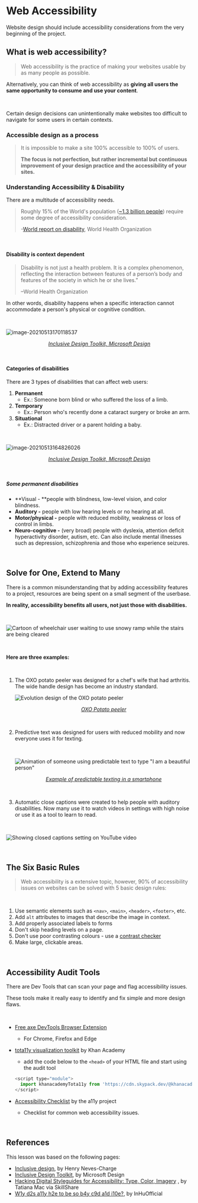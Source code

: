 # Web Accessibility

Website design should include accessibility considerations from the very beginning of the project.

## What is web accessibility?

> Web accessibility is the practice of making your websites usable by as many people as possible.

Alternatively, you can think of web accessibility as **giving all users the same opportunity to consume and use your content**.

<br>

Certain design decisions can unintentionally make websites too difficult to navigate for some users in certain  contexts.

### Accessible design as a process

> It is impossible to make a site 100% accessible to 100% of users.
>
> **The focus is not perfection, but rather incremental but continuous improvement of your design practice and the accessibility of your sites.**



### Understanding Accessibility & Disability

There are a multitude of accessibility needs. 

> Roughly 15% of the World's population ([~1.3 billion people](https://www.worldbank.org/en/topic/disability)) require some degree of accessibility consideration.
>
> -[World report on disability](https://www.who.int/teams/noncommunicable-diseases/sensory-functions-disability-and-rehabilitation/world-report-on-disability), World Health Organization

<br>

#### Disability is context dependent

> Disability is not just a health problem. It is a complex phenomenon, reflecting the interaction between features of a person’s body and features of the society in which he or she lives.”
>
> –World Health Organization



In other words, disability happens when a specific interaction cannot accommodate a person's physical or cognitive condition.

<br>

![image-20210513170118537](assets/image-20210513170118537.png)

<p align="center"><a href="https://download.microsoft.com/download/b/0/d/b0d4bf87-09ce-4417-8f28-d60703d672ed/inclusive_toolkit_manual_final.pdf"><em>Inclusive Design Toolkit, Microsoft Design</em></a></p>

<br>

#### Categories of disabilities

There are 3 types of disabilities that can affect web users:

1. **Permanent**
   - Ex.: Someone born blind or who suffered the loss of a limb.
2. **Temporary**
   - Ex.: Person who's recently done a cataract surgery or broke an arm.
3. **Situational**
   - Ex.: Distracted driver or a parent holding a baby.

<br>

![image-20210513164826026](../wk14/assets/image-20210513164826026.png)

<p align="center"><a href="https://download.microsoft.com/download/b/0/d/b0d4bf87-09ce-4417-8f28-d60703d672ed/inclusive_toolkit_manual_final.pdf"><em>Inclusive Design Toolkit, Microsoft Design</em></a></p>

<br>

##### Some permanent disabilities

- **Visual - **people with blindness, low-level vision, and color blindness.
- **Auditory -** people with low hearing levels or no hearing at all.
- **Motor/physical -** people with reduced mobility, weakness or loss of control in limbs.
- **Neuro-cognitive -** (very broad) people with dyslexia, attention deficit hyperactivity disorder, autism, etc. Can also include mental illnesses such as depression, schizophrenia and those who experience seizures.

<br>

## Solve for One, Extend to Many

There is a common misunderstanding that by adding accessibility features to a project, resources are being spent on a small segment of the userbase.

**In reality, accessibility benefits all users, not just those with disabilities.**

<br>

![Cartoon of wheelchair user waiting to use snowy ramp while the stairs are being cleared](https://miro.medium.com/max/549/1*vv3C3eKRTPHgUlLGHq394w.png)

<br>

**Here are three examples:**

<br>

1. The OXO potato peeler was designed for a chef's wife that had arthritis. The wide handle design has become an industry standard.

   ![Evolution design of the OXO potato peeler](https://miro.medium.com/max/720/1*pA8CE4N_7HFH6gjJGnLtKA.jpeg)

   <p align="center"><a href="https://medium.com/valtech-design/inclusive-design-dd4e03f82094"><em>OXO Potato peeler</em></a></p>

   <br>

2. Predictive text was designed for users with reduced mobility and now everyone uses it for texting.

   <br>

   ![Animation of someone using predictable text to type "I am a beautiful person"](https://external-preview.redd.it/lPGLFs_zCUt_76WnKgdqRgJCSRcwgDm3-qCdXWH3P4M.gif?s=881c12009e7f994ae1b47611994afa0395638109)

   <p align="center"><a href="https://www.reddit.com/r/wholesomegifs/comments/6ew75u/my_phones_predictive_text_is_alright_xpost/"><em>Example of predictable texting in a smartphone</em></a></p>

   <br>

3. Automatic close captions were created to help people with auditory disabilities. Now many use it to watch videos in settings with high noise or use it as a tool to learn to read.

<br>

![Showing closed captions setting on YouTube video](assets/image-20210513220323932.png)

<br>

## The Six Basic Rules

> Web accessibility is a extensive topic, however, 90% of accessibility issues on websites can be solved with 5 basic design rules:

<br>

1. Use semantic elements such as `<nav>`, `<main>`, `<header>`, `<footer>`, etc.
2. Add `alt` attributes to images that describe the image in context.
3. Add properly associated labels to forms
4. Don't skip heading levels on a page.
5. Don't use poor contrasting colours - use a [contrast checker](https://webaim.org/resources/contrastchecker/)
6. Make large, clickable areas.

<br>

## Accessibility Audit Tools

There are Dev Tools that can scan your page and flag accessibility issues. 

These tools make it really easy to identify and fix simple and more design flaws. 

<br>

- [Free axe DevTools Browser Extension](https://www.deque.com/axe/browser-extensions/)

  - For Chrome, Firefox and Edge

    

- [tota11y visualization toolkit](https://khan.github.io/tota11y/) by Khan Academy

  - add the code below to the `<head>` of your HTML file and start using the audit tool

  ```js
  <script type="module">
    import khanacademyTota11y from 'https://cdn.skypack.dev/@khanacademy/tota11y';
  </script>
  ```

  

- [Accessibility Checklist](https://www.a11yproject.com/checklist/) by the a11y project 

  - Checklist for common web accessibility issues.

<br>

## References

This lesson was based on the following pages:

- [Inclusive design](https://medium.com/valtech-design/inclusive-design-dd4e03f82094), by Henry Neves-Charge
- [Inclusive Design Toolkit](https://download.microsoft.com/download/b/0/d/b0d4bf87-09ce-4417-8f28-d60703d672ed/inclusive_toolkit_manual_final.pdf), by Microsoft Design
- [Hacking Digital Styleguides for Accessibility: Type, Color, Imagery](https://www.skillshare.com/classes/Hacking-Digital-Styleguides-for-Accessibility-Type-Color-Imagery/1920202818/projects?via=watch-history) , by Tatiana Mac via SkillShare
- [W1y d2s a11y h2e to be so b4y c9d a1d i10e?](https://dev.to/inhuofficial/w1y-d2s-a11y-h2e-to-be-so-b4y-c9d-a1d-i10e-38no), by InHuOfficial



<br>

<!-- ## Hands-on

### Lab 1
 -->


